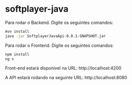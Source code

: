 # softplayer-java
Para rodar o Backend. Digite os seguintes comandos:

```bash
mvn install
java -jar SoftplayerJavaApi-0.0.1-SNAPSHOT.jar
```

Para rodar o Frontend. Digite os seguintes comandos:

```bash
npm install
ng s 
```

Front-end estará disponivel na URL: http://localhost:4200

A API estará rodando na seguinte URL: http://localhost:8080

